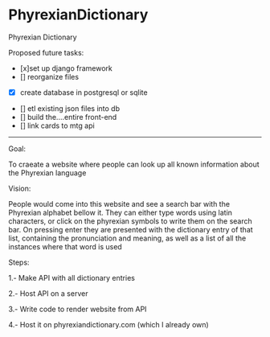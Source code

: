 # PhyrexianDictionary
Phyrexian Dictionary

Proposed future tasks:
- [x]set up django framework
- [] reorganize files
- [x] create database in postgresql or sqlite
- [] etl existing json files into db
- [] build the....entire front-end
- [] link cards to mtg api







<hr>

Goal:

To craeate a website where people can look up all known information about the Phyrexian language

Vision:

People would come into this website and see a search bar with the Phyrexian alphabet bellow it. They can either type words using latin characters, or click on the phyrexian symbols to write them on the search bar. On pressing enter they are presented with the dictionary entry of that list, containing the pronunciation and meaning, as well as a list of all the instances where that word is used

Steps:

1.- Make API with all dictionary entries

2.- Host API on a server

3.- Write code to render website from API

4.- Host it on phyrexiandictionary.com (which I already own)


